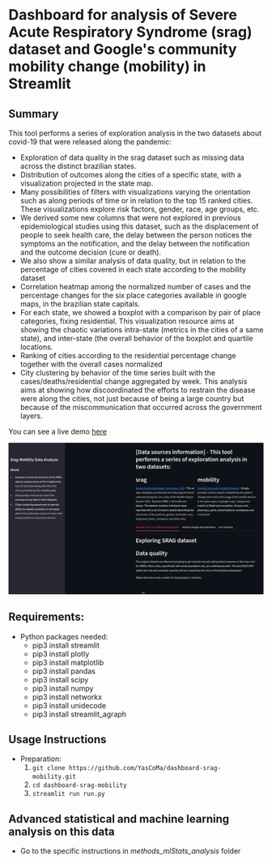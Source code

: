 # Dashboard for analysis of Severe Acute Respiratory Syndrome (srag) dataset and Google's community mobility change (mobility) in Streamlit

## Summary
This tool performs a series of exploration analysis in the two datasets about covid-19 that were released along the pandemic: 
- Exploration of data quality in the srag dataset such as missing data across the distinct brazilian states.
- Distribution of outcomes along the cities of a specific state, with a visualization projected in the state map. 
- Many possibilities of filters with visualizations varying the orientation such as along periods of time or in relation to the top 15 ranked cities. These visualizations explore risk factors, gender, race, age groups, etc.
- We derived some new columns that were not explored in previous epidemiological studies using this dataset, such as the displacement of people to seek health care, the delay between the person notices the symptoms an the notification, and the delay between the notification and the outcome decision (cure or death).
- We also show a similar analysis of data quality, but in relation to the percentage of cities covered in each state according to the mobility dataset 
- Correlation heatmap among the normalized number of cases and the percentage changes for the six place categories available in google maps, in the brazilian state capitals.
- For each state, we showed a boxplot with a comparison by pair of place categories, fixing residential. This visualization resource aims at showing the chaotic variations intra-state (metrics in the cities of a same state), and inter-state (the overall behavior of the boxplot and quartile locations.
- Ranking of cities according to the residential percentage change together with the overall cases normalized
- City clustering by behavior of the time series built with the cases/deaths/residential change aggregated by week. This analysis aims at showing how discoordinated the efforts to restrain the disease were along the cities, not just because of being a large country but because of the miscommunication that occurred across the government layers.

You can see a live demo [here](https://dashboard-srag-mobility-pipn9w3yh7p.streamlit.app/)

<div style="text-align: center">
	<img src="dash_screenshot.png" alt="pipeline" title="srag-mobility dashboard" width="680px" />
</div>

## Requirements:
* Python packages needed:
    - pip3 install streamlit
	- pip3 install plotly
	- pip3 install matplotlib
	- pip3 install pandas
	- pip3 install scipy
	- pip3 install numpy
	- pip3 install networkx
	- pip3 install unidecode
	- pip3 install streamlit_agraph

## Usage Instructions
* Preparation:
	1. ````git clone https://github.com/YasCoMa/dashboard-srag-mobility.git````
	2. ````cd dashboard-srag-mobility````
	3. ````streamlit run run.py````
	
## Advanced statistical and machine learning analysis on this data
* Go to the specific instructions in *methods_mlStats_analysis* folder
